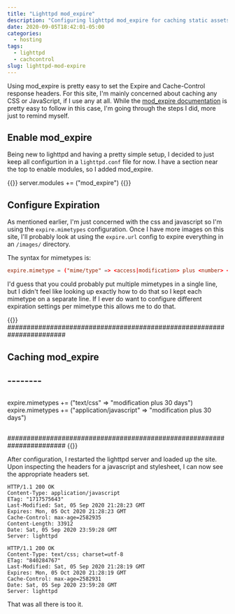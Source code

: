 ```yaml
---
title: "Lighttpd mod_expire"
description: "Configuring lighttpd mod_expire for caching static assets for a small web log"
date: 2020-09-05T18:42:01-05:00
categories:
  - hosting
tags:
  - lighttpd
  - cachcontrol
slug: lighttpd-mod-expire
---
```


Using mod_expire is pretty easy to set the Expire and Cache-Control response headers. For this site, I'm mainly concerned about caching any CSS or JavaScript, if I use any at all. While the [mod_expire documentation](https://redmine.lighttpd.net/projects/lighttpd/wiki/docs_modexpire) is pretty easy to follow in this case, I'm going through the steps I did, more just to remind myself.

## Enable mod_expire

Being new to lighttpd and having a pretty simple setup, I decided to just keep all configurtion in a `lighttpd.conf` file for now. I have a section near the top to enable modules, so I added mod_expire.

{{<highlight conf>}}
server.modules += ("mod_expire")
{{</highlight>}}

## Configure Expiration

As mentioned earlier, I'm just concerned with the css and javascript so I'm using the `expire.mimetypes` configuration. Once I have more images on this site, I'll probably look at using the `expire.url` config to expire everything in an `/images/` directory.

The syntax for mimetypes is:

```conf
expire.mimetype = ("mime/type" => <access|modification> plus <number> <years|months|days|hours|minutes|seconds>)
```

I'd guess that you could probably put multiple mimetypes in a single line, but I didn't feel like looking up exactly how to do that so I kept each mimetype on a separate line. If I ever do want to configure different expiration settings per mimetype this allows me to do that.

{{<highlight conf>}}
#######################################################################

##

## Caching mod_expire

## --------

##

expire.mimetypes += ("text/css" => "modification plus 30 days")
expire.mimetypes += ("application/javascript" => "modification plus 30 days")

##

#######################################################################
{{</highlight>}}

After configuration, I restarted the lighttpd server and loaded up the site. Upon inspecting the headers for a javascript and stylesheet, I can now see the appropriate headers set.

```
HTTP/1.1 200 OK
Content-Type: application/javascript
ETag: "1717575643"
Last-Modified: Sat, 05 Sep 2020 21:28:23 GMT
Expires: Mon, 05 Oct 2020 21:28:23 GMT
Cache-Control: max-age=2582935
Content-Length: 33912
Date: Sat, 05 Sep 2020 23:59:28 GMT
Server: lighttpd

HTTP/1.1 200 OK
Content-Type: text/css; charset=utf-8
ETag: "840284767"
Last-Modified: Sat, 05 Sep 2020 21:28:19 GMT
Expires: Mon, 05 Oct 2020 21:28:19 GMT
Cache-Control: max-age=2582931
Date: Sat, 05 Sep 2020 23:59:28 GMT
Server: lighttpd
```

That was all there is too it.
